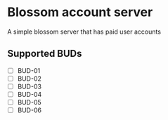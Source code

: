 # Blossom account server

A simple blossom server that has paid user accounts

## Supported BUDs

- [ ] BUD-01
- [ ] BUD-02
- [ ] BUD-03
- [ ] BUD-04
- [ ] BUD-05
- [ ] BUD-06
